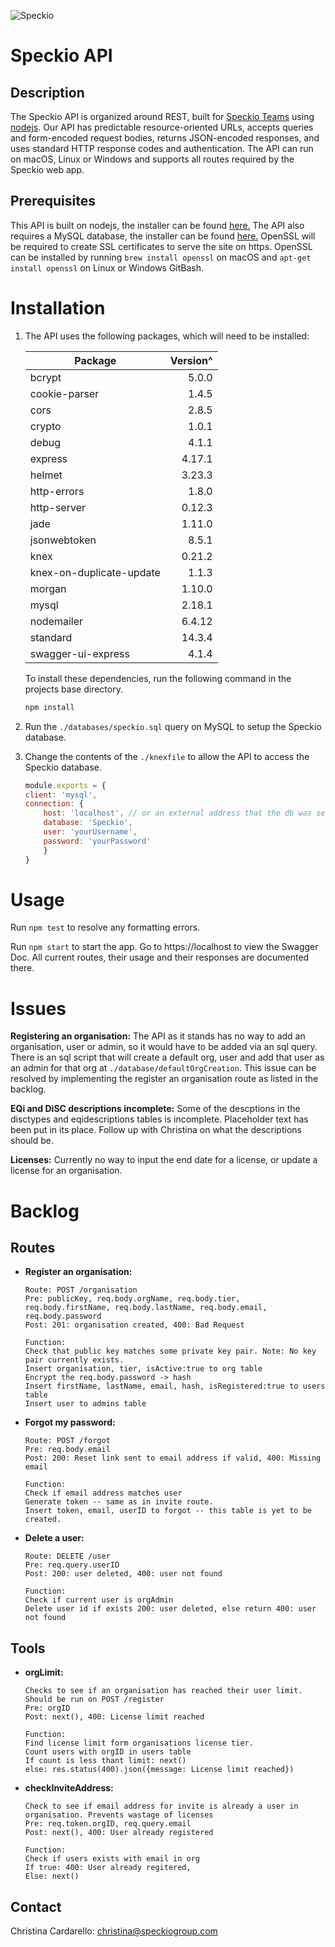 ![Speckio](https://i1.wp.com/speckio-teams.com/wp-content/uploads/2020/09/cropped-speckio_logo_full_text_only.png?fit=1700%2C424 "Speckio")

# Speckio API

## Description
The Speckio API is organized around REST, built for [Speckio Teams](http://speckio-teams.com) using [nodejs](https://nodejs.org/en/). Our API has predictable resource-oriented URLs, accepts queries and form-encoded request bodies, returns JSON-encoded responses, and uses standard HTTP response codes and authentication.
The API can run on macOS, Linux or Windows and supports all routes required by the Speckio web app.

## Prerequisites
This API is built on nodejs, the installer can be found [here.](https://nodejs.org/en/download/) The API also requires a MySQL database, the installer can be found [here.](https://dev.mysql.com/downloads/) OpenSSL will be required to create SSL certificates to serve the site on https. OpenSSL can be installed by running ```brew install openssl``` on macOS and ```apt-get install openssl``` on Linux or Windows GitBash.

# Installation
1. The API uses the following packages, which will need to be installed:

    |Package| Version^|
    |-------|------:|
    |bcrypt| 5.0.0|
    |cookie-parser| 1.4.5|
    |cors| 2.8.5|
    |crypto| 1.0.1|
    |debug| 4.1.1|
    |express| 4.17.1|
    |helmet| 3.23.3|
    |http-errors| 1.8.0|
    |http-server| 0.12.3|
    |jade| 1.11.0|
    |jsonwebtoken| 8.5.1|
    |knex| 0.21.2|
    |knex-on-duplicate-update| 1.1.3|
    |morgan| 1.10.0|
    |mysql| 2.18.1|
    |nodemailer| 6.4.12|
    |standard| 14.3.4|
    |swagger-ui-express| 4.1.4|

    To install these dependencies, run the following command in the projects base directory.
    ```bash
    npm install
    ```

2. Run the ```./databases/speckio.sql``` query on MySQL to setup the Speckio database.

3. Change the contents of the ```./knexfile``` to allow the API to access the Speckio database.
    ```javascript
    module.exports = {
    client: 'mysql',
    connection: {
        host: 'localhost', // or an external address that the db was setup on
        database: 'Speckio',
        user: 'yourUsername',
        password: 'yourPassword'
        }
    }
    ```

# Usage

Run ```npm test``` to resolve any formatting errors.

Run ```npm start``` to start the app. Go to https://localhost to view the Swagger Doc. All current routes, their usage and their responses are documented there.

# Issues
**Registering an organisation:**
The API as it stands has no way to add an organisation, user or admin, so it would have to be added via an sql query. There is an sql script that will create a default org, user and add that user as an admin for that org at ```./database/defaultOrgCreation```. This issue can be resolved by implementing the register an organisation route as listed in the backlog.

**EQi and DiSC descriptions incomplete:**
Some of the descptions in the disctypes and eqidescriptions tables is incomplete. Placeholder text has been put in its place. Follow up with Christina on what the descriptions should be.

**Licenses:**
Currently no way to input the end date for a license, or update a license for an organisation.

# Backlog
## Routes
* **Register an organisation:**
    ```
    Route: POST /organisation
    Pre: publicKey, req.body.orgName, req.body.tier, req.body.firstName, req.body.lastName, req.body.email, req.body.password
    Post: 201: organisation created, 400: Bad Request

    Function:
    Check that public key matches some private key pair. Note: No key pair currently exists.
    Insert organisation, tier, isActive:true to org table
    Encrypt the req.body.password -> hash
    Insert firstName, lastName, email, hash, isRegistered:true to users table
    Insert user to admins table
    ```

* **Forgot my password:**
    ```
    Route: POST /forgot
    Pre: req.body.email
    Post: 200: Reset link sent to email address if valid, 400: Missing email

    Function:
    Check if email address matches user
    Generate token -- same as in invite route.
    Insert token, email, userID to forgot -- this table is yet to be created.
    ```

* **Delete a user:**
    ```
    Route: DELETE /user
    Pre: req.query.userID
    Post: 200: user deleted, 400: user not found

    Function:
    Check if current user is orgAdmin
    Delete user id if exists 200: user deleted, else return 400: user not found
    ```

## Tools
* **orgLimit:**
    ```
    Checks to see if an organisation has reached their user limit. Should be run on POST /register
    Pre: orgID
    Post: next(), 400: License limit reached

    Function:
    Find license limit form organisations license tier.
    Count users with orgID in users table
    If count is less thant limit: next()
    else: res.status(400).json({message: License limit reached})
    ```
* **checkInviteAddress:**
    ```
    Check to see if email address for invite is already a user in organisation. Prevents wastage of licenses
    Pre: req.token.orgID, req.query.email
    Post: next(), 400: User already registered

    Function:
    Check if users exists with email in org
    If true: 400: User already regitered,
    Else: next()
    ```

## Contact
Christina Cardarello: christina@speckiogroup.com
